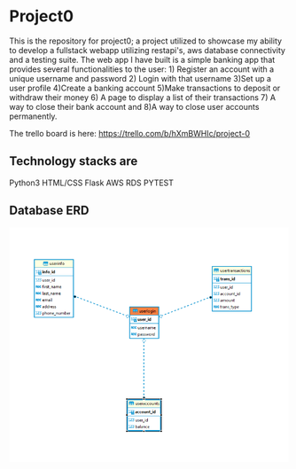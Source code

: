 # Project0

This is the repository for project0; a project utilized to showcase my ability to develop a fullstack webapp utilizing restapi's, aws database connectivity and a testing suite.
The web app I have built is a simple banking app that provides several functionalities to the user: 1) Register an account with a unique username and password 2) Login with that username 3)Set up a user profile
4)Create a banking account 5)Make transactions to deposit or withdraw their money 6) A page to display a list of their transactions 7) A way to close their bank account and 8)A way to close user accounts permanently.

The trello board is here: https://trello.com/b/hXmBWHIc/project-0

Technology stacks are
----------------------

Python3
HTML/CSS
Flask
AWS RDS
PYTEST

Database ERD
---------------
![image info](./databaseschema.png)